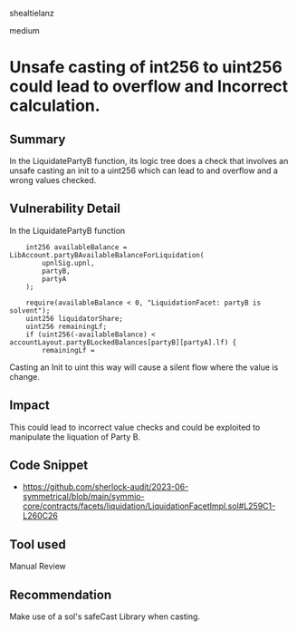 shealtielanz

medium

# Unsafe casting of int256 to uint256 could lead to overflow and Incorrect calculation.

## Summary
In the LiquidatePartyB function, its logic tree does a check that involves an unsafe casting an init to a uint256 which can lead to and overflow and a wrong values checked.
## Vulnerability Detail
In the LiquidatePartyB function

        int256 availableBalance = LibAccount.partyBAvailableBalanceForLiquidation(
            upnlSig.upnl,
            partyB,
            partyA
        );

        require(availableBalance < 0, "LiquidationFacet: partyB is solvent");
        uint256 liquidatorShare;
        uint256 remainingLf;
        if (uint256(-availableBalance) < accountLayout.partyBLockedBalances[partyB][partyA].lf) {
            remainingLf =

Casting an Init to uint this way will cause a silent flow where the value is change.

## Impact
This could lead to incorrect value checks and could be exploited to manipulate the liquation of Party B.
## Code Snippet
- https://github.com/sherlock-audit/2023-06-symmetrical/blob/main/symmio-core/contracts/facets/liquidation/LiquidationFacetImpl.sol#L259C1-L260C26
## Tool used

Manual Review

## Recommendation
Make use of a sol's safeCast Library when casting.